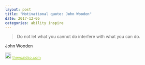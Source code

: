 ```yaml
---
layout: post
title: "Motivational quote: John Wooden"
date: 2017-12-05
categories: ability inspire
---
```

> Do not let what you cannot do interfere with what you can do.

John Wooden

<span style="z-index:50;font-size:0.9em;"><img src="https://theysaidso.com/branding/theysaidso.png" height="20" width="20" alt="theysaidso.com"/><a href="https://theysaidso.com" title="Powered by quotes from theysaidso.com" style="color: #9fcc25; margin-left: 4px; vertical-align: middle;">theysaidso.com</a></span>
